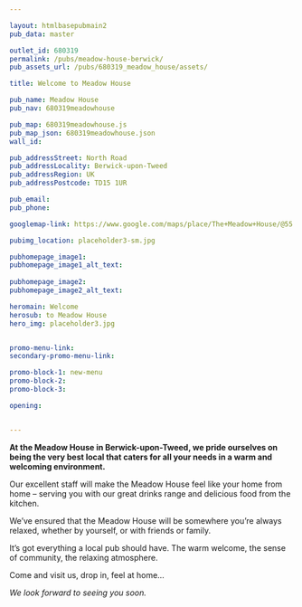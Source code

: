 ```yaml
---

layout: htmlbasepubmain2
pub_data: master

outlet_id: 680319
permalink: /pubs/meadow-house-berwick/
pub_assets_url: /pubs/680319_meadow_house/assets/

title: Welcome to Meadow House

pub_name: Meadow House
pub_nav: 680319meadowhouse

pub_map: 680319meadowhouse.js
pub_map_json: 680319meadowhouse.json
wall_id:

pub_addressStreet: North Road
pub_addressLocality: Berwick-upon-Tweed
pub_addressRegion: UK
pub_addressPostcode: TD15 1UR

pub_email: 
pub_phone: 

googlemap-link: https://www.google.com/maps/place/The+Meadow+House/@55.7864215,-2.0238267,17z/data=!4m13!1m7!3m6!1s0x488747d343fcb553:0xb0c6b0ce04f9a749!2sBerwick-upon-Tweed+TD15+1UR!3b1!8m2!3d55.7864215!4d-2.021638!3m4!1s0x4887462a1162b2dd:0xcfd052364b24f334!8m2!3d55.7851782!4d-2.0160636

pubimg_location: placeholder3-sm.jpg

pubhomepage_image1: 
pubhomepage_image1_alt_text: 
 
pubhomepage_image2: 
pubhomepage_image2_alt_text: 

heromain: Welcome
herosub: to Meadow House
hero_img: placeholder3.jpg


promo-menu-link:
secondary-promo-menu-link:

promo-block-1: new-menu
promo-block-2: 
promo-block-3: 

opening: 


---
```


**At the Meadow House in Berwick-upon-Tweed, we pride ourselves on being the very best local that caters for all your needs in a warm and welcoming environment.**

Our excellent staff will make the Meadow House feel like your home from home – serving you with our great drinks range and delicious food from the kitchen.

We’ve ensured that the Meadow House will be somewhere you’re always relaxed, whether by yourself, or with friends or family.

It’s got everything a local pub should have. The warm welcome, the sense of community, the relaxing atmosphere. 

Come and visit us, drop in, feel at home… 

*We look forward to seeing you soon.*



